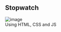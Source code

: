 ## Stopwatch
![image](https://github.com/user-attachments/assets/88c7f48b-7e8c-42a7-a73d-441583fbe7be) <br>
Using HTML, CSS and JS
